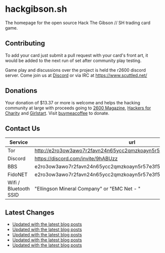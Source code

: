 # hackgibson.sh
The homepage for the open source Hack The Gibson // SH trading card game.


## Contributing

To add your card just submit a pull request with your card's front art, it would be added to the next run of set after community play testing.

Game play and discussions over the project is held the r2600 discord server. Come join us at [Discord](https://discord.com/invite/9hABUzz) or via IRC at https://www.scuttled.net/


## Donations

Your donation of $13.37 or more is welcome and helps the hacking community at large with proceeds going to [2600 Magazine](https://2600.com/), [Hackers for Charity](https://hackersforcharity.org) and [Girlstart](https://girlstart.org).  Visit [buymeacoffee](https://www.buymeacoffee.com/hackgibson.sh) to donate.


## Contact Us

Service | url
-|-
Tor | http://e2ro3ow3awo7r2favn24n65ycc2qmzkoayn5r57e3f56nvjwdcgg32ad.onion
Discord | https://discord.com/invite/9hABUzz
BBS | e2ro3ow3awo7r2favn24n65ycc2qmzkoayn5r57e3f56nvjwdcgg32ad.onion:23
FidoNET | e2ro3ow3awo7r2favn24n65ycc2qmzkoayn5r57e3f56nvjwdcgg32ad.onion:24554
Wifi / Bluetooth SSID | "Ellingson Mineral Company" or "EMC Net - <fidonet address>"

## Latest Changes
<!-- BLOG-POST-LIST:START -->
- [Updated with the latest blog posts](https://github.com/DFW2600/hackgibson.sh/commit/8e4761a4044fb81267bbb9a08442ff2d19b59659)
- [Updated with the latest blog posts](https://github.com/DFW2600/hackgibson.sh/commit/7af3e5f2613e0fafe86b66e9bf0a8cf84bb8bc01)
- [Updated with the latest blog posts](https://github.com/DFW2600/hackgibson.sh/commit/d4c7af3d9b42932e44354e93db5dee3714d9066f)
- [Updated with the latest blog posts](https://github.com/DFW2600/hackgibson.sh/commit/641b9d399c514c50e2a0a0e6dbafb9a05742b7c9)
- [Updated with the latest blog posts](https://github.com/DFW2600/hackgibson.sh/commit/07743aae2f3753ba020daf6ca87662a9af06634a)
<!-- BLOG-POST-LIST:END -->
